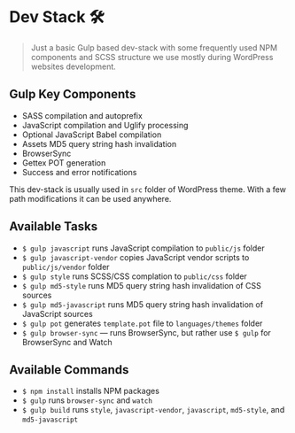 # Dev Stack 🛠
> Just a basic Gulp based dev-stack with some frequently used NPM components and SCSS structure we use mostly during WordPress websites development.

## Gulp Key Components
- SASS compilation and autoprefix
- JavaScript compilation and Uglify processing
- Optional JavaScript Babel compilation
- Assets MD5 query string hash invalidation
- BrowserSync
- Gettex POT generation
- Success and error notifications

This dev-stack is usually used in `src` folder of WordPress theme. With a few path modifications it can be used anywhere.

## Available Tasks
- `$ gulp javascript` runs JavaScript compilation to `public/js` folder
- `$ gulp javascript-vendor` copies JavaScript vendor scripts to `public/js/vendor` folder
- `$ gulp style` runs SCSS/CSS complation to `public/css` folder
- `$ gulp md5-style` runs MD5 query string hash invalidation of CSS sources
- `$ gulp md5-javascript` runs MD5 query string hash invalidation of JavaScript sources
- `$ gulp pot` generates `template.pot` file to `languages/themes` folder
- `$ gulp browser-sync` — runs BrowserSync, but rather use `$ gulp` for BrowserSync and Watch

## Available Commands
- `$ npm install` installs NPM packages
- `$ gulp` runs `browser-sync` and `watch`
- `$ gulp build` runs `style`, `javascript-vendor`, `javascript`, `md5-style`, and `md5-javascript`
